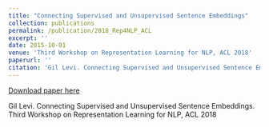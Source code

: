 ```yaml
---
title: "Connecting Supervised and Unsupervised Sentence Embeddings"
collection: publications
permalink: /publication/2018_Rep4NLP_ACL
excerpt: ''
date: 2015-10-01
venue: 'Third Workshop on Representation Learning for NLP, ACL 2018'
paperurl: ''
citation: 'Gil Levi. Connecting Supervised and Unsupervised Sentence Embeddings. Third Workshop on Representation Learning for NLP, ACL 2018'
---
```


[Download paper here](http://academicpages.github.io/files/paper3.pdf)

Gil Levi. Connecting Supervised and Unsupervised Sentence Embeddings. Third Workshop on Representation Learning for NLP, ACL 2018
